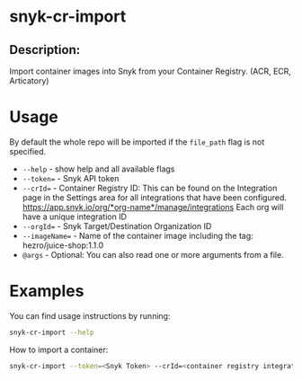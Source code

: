 # snyk-cr-import

## Description:
Import container images into Snyk from your Container Registry. (ACR, ECR, Articatory)

# Usage
By default the whole repo will be imported if the `file_path` flag is not specified.
- `--help` - show help and all available flags
- `--token=` - Snyk API token
- `--crId=` - Container Registry ID: This can be found on the Integration page in the Settings area for all integrations that have been configured. https://app.snyk.io/org/*org-name*/manage/integrations Each org will have a unique integration ID
- `--orgId=` - Snyk Target/Destination Organization ID
- `--imageName=` - Name of the container image including the tag: hezro/juice-shop:1.1.0
- `@args` - Optional: You can also read one or more arguments from a file. 

# Examples
You can find usage instructions by running:

```bash
snyk-cr-import --help
```

How to import a container:
```bash
snyk-cr-import --token=<Snyk Token> --crId=<container registry integration id> --orgId=<organization id> --imagehName=<image name and tag>
```